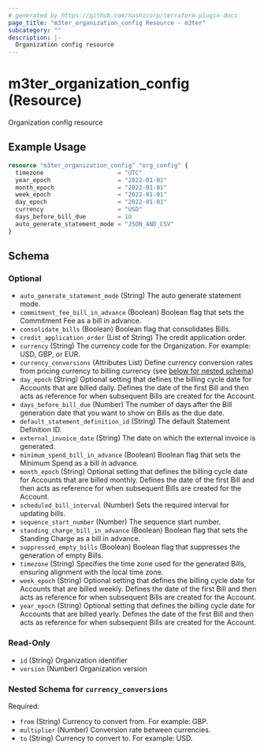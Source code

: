 ```yaml
---
# generated by https://github.com/hashicorp/terraform-plugin-docs
page_title: "m3ter_organization_config Resource - m3ter"
subcategory: ""
description: |-
  Organization config resource
---
```


# m3ter_organization_config (Resource)

Organization config resource

## Example Usage

```terraform
resource "m3ter_organization_config" "org_config" {
  timezone                     = "UTC"
  year_epoch                   = "2022-01-01"
  month_epoch                  = "2022-01-01"
  week_epoch                   = "2022-01-01"
  day_epoch                    = "2022-01-01"
  currency                     = "USD"
  days_before_bill_due         = 10
  auto_generate_statement_mode = "JSON_AND_CSV"
}
```

<!-- schema generated by tfplugindocs -->
## Schema

### Optional

- `auto_generate_statement_mode` (String) The auto generate statement mode.
- `commitment_fee_bill_in_advance` (Boolean) Boolean flag that sets the Commitment Fee as a bill in advance.
- `consolidate_bills` (Boolean) Boolean flag that consolidates Bills.
- `credit_application_order` (List of String) The credit application order.
- `currency` (String) The currency code for the Organization. For example: USD, GBP, or EUR.
- `currency_conversions` (Attributes List) Define currency conversion rates from pricing currency to billing currency (see [below for nested schema](#nestedatt--currency_conversions))
- `day_epoch` (String) Optional setting that defines the billing cycle date for Accounts that are billed daily. Defines the date of the first Bill and then acts as reference for when subsequent Bills are created for the Account.
- `days_before_bill_due` (Number) The number of days after the Bill generation date that you want to show on Bills as the due date.
- `default_statement_definition_id` (String) The default Statement Definition ID.
- `external_invoice_date` (String) The date on which the external invoice is generated.
- `minimum_spend_bill_in_advance` (Boolean) Boolean flag that sets the Minimum Spend as a bill in advance.
- `month_epoch` (String) Optional setting that defines the billing cycle date for Accounts that are billed monthly. Defines the date of the first Bill and then acts as reference for when subsequent Bills are created for the Account.
- `scheduled_bill_interval` (Number) Sets the required interval for updating bills.
- `sequence_start_number` (Number) The sequence start number.
- `standing_charge_bill_in_advance` (Boolean) Boolean flag that sets the Standing Charge as a bill in advance.
- `suppressed_empty_bills` (Boolean) Boolean flag that suppresses the generation of empty Bills.
- `timezone` (String) Specifies the time zone used for the generated Bills, ensuring alignment with the local time zone.
- `week_epoch` (String) Optional setting that defines the billing cycle date for Accounts that are billed weekly. Defines the date of the first Bill and then acts as reference for when subsequent Bills are created for the Account.
- `year_epoch` (String) Optional setting that defines the billing cycle date for Accounts that are billed yearly. Defines the date of the first Bill and then acts as reference for when subsequent Bills are created for the Account.

### Read-Only

- `id` (String) Organization identifier
- `version` (Number) Organization version

<a id="nestedatt--currency_conversions"></a>
### Nested Schema for `currency_conversions`

Required:

- `from` (String) Currency to convert from. For example: GBP.
- `multiplier` (Number) Conversion rate between currencies.
- `to` (String) Currency to convert to. For example: USD.
